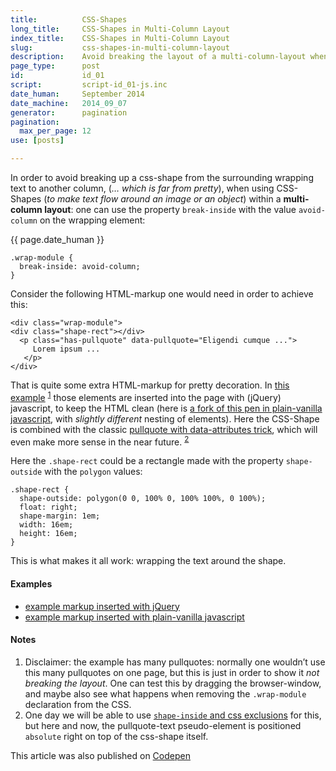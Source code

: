 ```yaml
---
title:          CSS-Shapes
long_title:     CSS-Shapes in Multi-Column Layout
index_title:    CSS-Shapes in Multi-Column Layout
slug:           css-shapes-in-multi-column-layout
description:    Avoid breaking the layout of a multi-column-layout when using CSS-Shapes
page_type:      post
id:             id_01
script:         script-id_01-js.inc
date_human:     September 2014
date_machine:   2014_09_07
generator:      pagination
pagination:
  max_per_page: 12
use: [posts]

---
```


In order to avoid breaking up a css-shape from the surrounding wrapping text to another column, (_&hellip; which is far from pretty_), when using <span class="small-caps">CSS</span>-Shapes (_to make text flow around an image or an object_) within a <strong>multi-column layout</strong>: one can use the property `break-inside` with the value `avoid-column` on the wrapping element:

<p class="publication-list__item__meta"><time datetime="{{ page.date_machine|replace({'_':'-'}) }}">{{ page.date_human }}</time></p>

```language-css
.wrap-module {
  break-inside: avoid-column;
}
```

Consider the following <span class="small-caps">HTML</span>-markup one would need in order to achieve this:

```language-markup
<div class="wrap-module">
<div class="shape-rect"></div>
  <p class="has-pullquote" data-pullquote="Eligendi cumque ...">
     Lorem ipsum ...
   </p>
</div>
```

That is quite some extra <span class="small-caps">HTML</span>-markup for pretty decoration. In [this example](//codepen.io/atelierbram/pen/Iujdi) <sup><a href="#note-1" class="sup-link" id="supLink1">1</a></sup> those elements are inserted into the page with (jQuery) javascript, to keep the <span class="small-caps">HTML</span> clean (here is [a fork of this pen in plain-vanilla javascript](//codepen.io/atelierbram/pen/aoKus/), with _slightly different_ nesting of elements). Here the <span class="small-caps">CSS</span>-Shape is combined with the classic [pullquote with data-attributes trick](//codepen.io/aarongustafson/pen/zxKdh), which will even make more sense in the near future. <sup><a href="#note-2" class="sup-link" id="supLink2">2</a></sup>

Here the `.shape-rect` could be a rectangle made with the property `shape-outside` with the `polygon` values:

```language-css
.shape-rect {
  shape-outside: polygon(0 0, 100% 0, 100% 100%, 0 100%);
  float: right;
  shape-margin: 1em;
  width: 16em;
  height: 16em;
}
```

This is what makes it all work: wrapping the text around the shape.

#### Examples
- [example markup inserted with jQuery](//codepen.io/atelierbram/pen/Iujdi)
- [example markup inserted with plain-vanilla javascript](//codepen.io/atelierbram/pen/aoKus/)

#### Notes
1. <span id="note-1">Disclaimer: the example has many pullquotes: normally one wouldn’t use this many pullquotes on one page, but this is just in order to show it _not breaking the layout_. One can test this by dragging the browser-window, and maybe also see what happens when removing the `.wrap-module` declaration from the <span class="small-caps">CSS</span>.</span>
1. <span id="note-2">One day we will be able to use [`shape-inside` and css exclusions](//alistapart.com/article/css-shapes-101#section8) for this, but here and now, the pullquote-text pseudo-element is positioned `absolute` right on top of the css-shape itself.</span>

<span class="note">This article was also published on [Codepen](//codepen.io/atelierbram/post/css-shapes-in-multi-column-layout)</span>

